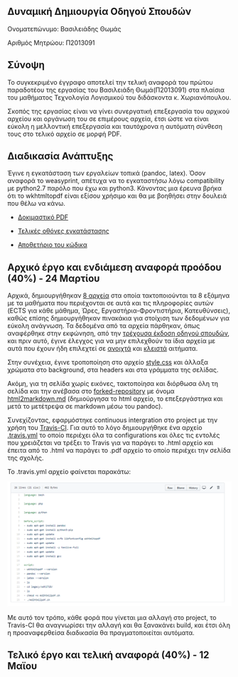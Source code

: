 Δυναμική Δημιουργία Οδηγού Σπουδών
-----------------------------------------------------------------------------------------------------------------------------------
 Ονοματεπώνυμο: Βασιλειάδης Θωμάς
 
 Αριθμός Μητρώου: Π2013091
 
 Σύνοψη
-----------------------------------------------------------------------------------------------------------------------------------
Το συγκεκριμένο έγγραφο αποτελεί την τελική αναφορά του πρώτου παραδοτέου της εργασίας του Βασιλειάδη Θωμά(Π2013091) στα πλαίσια του μαθήματος Τεχνολογία Λογισμικού του διδάσκοντα κ. Χωριανόπουλου.

Σκοπός της εργασίας είναι να γίνει συνεργατική επεξεργασία του αρχικού αρχείου και οργάνωση του σε επιμέρους αρχεία, έτσι ώστε να είναι εύκολη η μελλοντική επεξεργασία και ταυτόχρονα η αυτόματη σύνθεση τους στο τελικό αρχείο σε μορφή PDF.

Διαδικασία Ανάπτυξης
-----------------------------------------------------------------------------------------------------------------------------------

Έγινε η εγκατάσταση των εργαλείων τοπικά (pandoc, latex). Όσον αναφορά το weasyprint, απέτυχα να το εγκαταστήσω λόγω compatibility με python2.7 παρόλο που έχω και python3. Κάνοντας μια έρευνα βρήκα ότι το wkhtmltopdf είναι εξίσου χρήσιμο και θα με βοηθήσει στην δουλειά που θέλω να κάνω.

- [Δοκιμαστικό PDF](https://github.com/ThomasVasileiadis/study-guide/blob/develop/dokimastiko.pdf)

- [Τελικές οθόνες εγκατάστασης](https://github.com/ThomasVasileiadis/study-guide/blob/develop/egkatastash.png)

- [Αποθετήριο του κώδικα](https://github.com/ThomasVasileiadis/study-guide)


Αρχικό έργο και ενδιάμεση αναφορά προόδου (40%) - 24 Μαρτίου
----------------------------------------------------------------------------------------------------------------------------------------


Αρχικά, δημιουργήθηκαν [8 αρχεία](https://github.com/ThomasVasileiadis/study-guide/tree/master/undergraduate-studies1718) στα οποία τακτοποιούνται τα 8 εξάμηνα με τα μαθήματα που περιέχονται σε αυτά και τις πληροφορίες αυτών (ECTS για κάθε μάθημα, Ώρες, Εργαστήρια-Φροντιστήρια, Κατευθύνσεις), καθώς επίσης δημιουργήθηκαν πινακάκια για στοίχιση των δεδομένων για εύκολη ανάγνωση. Τα δεδομένα από τα αρχεία πάρθηκαν, όπως αναφέρθηκε στην εκφώνηση, από την [τρέχουσα έκδοση οδηγού σπουδών](https://github.com/ioniodi/study-guide/blob/master/legacy/odt1718/SG1718.md), και πριν αυτό, έγινε έλεγχος για να μην επιλεχθούν τα ίδια αρχεία με αυτά που έχουν ήδη επιλεχτεί σε [ανοιχτά](https://github.com/ioniodi/study-guide/pulls) και [κλειστά](https://github.com/ioniodi/study-guide/pulls?q=is%3Apr+is%3Aclosed) αιτήματα.

Στην συνέχεια, έγινε τροποποίηση στο αρχείο [style.css](https://github.com/ThomasVasileiadis/study-guide/blob/master/legacy/odt1718/style.css) και άλλαξα χρώματα στο background, στα headers και στα γράμματα της σελίδας.

Ακόμη, για τη σελίδα χωρίς εικόνες, τακτοποίησα και διόρθωσα όλη τη σελίδα και την ανέβασα στο [forked-repository](https://github.com/ThomasVasileiadis/study-guide/tree/master/legacy/odt1718) με όνομα [html2markdown.md](https://github.com/ThomasVasileiadis/study-guide/blob/master/legacy/odt1718/html2markdown.md) (δημιούργησα το html αρχείο, το επεξεργάστηκα και μετά το μετέτρεψα σε markdown μέσω του pandoc).

Συνεχίζοντας, εφαρμόστηκε continuous intergration στο project με την χρήση του [Travis-CI](https://travis-ci.org). Για αυτό το λόγο δημιουργήθηκε ένα αρχείο [.travis.yml](https://github.com/ThomasVasileiadis/study-guide/blob/develop/Screenshot_1.png) το οποίο περιέχει όλα τα configurations και όλες τις εντολές που χρειάζεται να τρέξει το Travis για να παράγει το .html αρχείο και έπειτα από το .html να παράγει το .pdf αρχείο το οποίο περιέχει την σελίδα της σχολής.

Το .travis.yml αρχείο φαίνεται παρακάτω:

![configuration file](https://github.com/ThomasVasileiadis/study-guide/blob/develop/Screenshot_1.png)

Με αυτό τον τρόπο, κάθε φορά που γίνεται μια αλλαγή στο project, το Travis-CI θα αναγνωρίσει την αλλαγή και θα ξανακάνει build, και έτσι όλη η προαναφερθείσα διαδικασία θα πραγματοποιείται αυτόματα.

Τελικό έργο και τελική αναφορά (40%) - 12 Μαϊου
----------------------------------------------------------------------------------------------------------------------------------------

